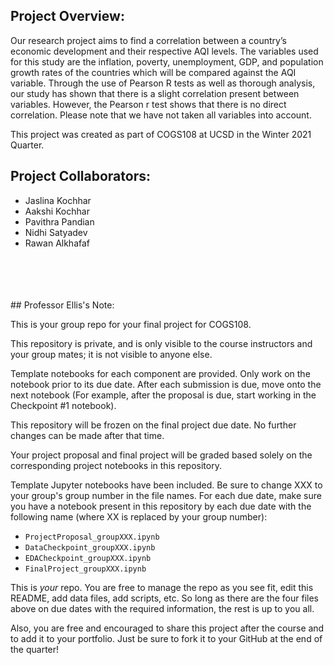 ## Project Overview:

Our research project aims to find a correlation between a country’s economic development and their respective AQI levels. The variables used for this study are the inflation, poverty, unemployment, GDP, and population growth rates of the countries which will be compared against the AQI variable. Through the use of Pearson R tests as well as thorough analysis, our study has shown that there is a slight correlation present between variables. However, the Pearson r test shows that there is no direct correlation. Please note that we have not taken all variables into account. <br>

This project was created as part of COGS108 at UCSD in the Winter 2021 Quarter.

## Project Collaborators:

* Jaslina Kochhar
* Aakshi Kochhar
* Pavithra Pandian
* Nidhi Satyadev
* Rawan Alkhafaf




<br>
<br>
<br>
<br>
## Professor Ellis's Note:


This is your group repo for your final project for COGS108.

This repository is private, and is only visible to the course instructors and your group mates; it is not visible to anyone else.

Template notebooks for each component are provided. Only work on the notebook prior to its due date. After each submission is due, move onto the next notebook (For example, after the proposal is due, start working in the Checkpoint #1 notebook). 

This repository will be frozen on the final project due date. No further changes can be made after that time.

Your project proposal and final project will be graded based solely on the corresponding project notebooks in this repository.

Template Jupyter notebooks have been included. Be sure to change XXX to your group's group number in the file names. For each due date, make sure you have a notebook present in this repository by each due date with the following name (where XX is replaced by your group number):

- `ProjectProposal_groupXXX.ipynb`
- `DataCheckpoint_groupXXX.ipynb`
- `EDACheckpoint_groupXXX.ipynb`
- `FinalProject_groupXXX.ipynb`

This is *your* repo. You are free to manage the repo as you see fit, edit this README, add data files, add scripts, etc. So long as there are the four files above on due dates with the required information, the rest is up to you all. 

Also, you are free and encouraged to share this project after the course and to add it to your portfolio. Just be sure to fork it to your GitHub at the end of the quarter!

